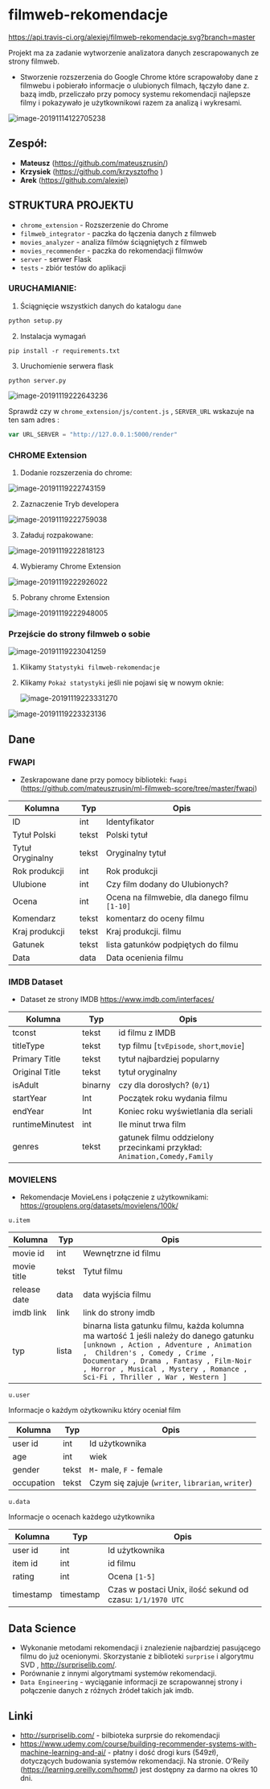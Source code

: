# filmweb-rekomendacje

https://api.travis-ci.org/alexiej/filmweb-rekomendacje.svg?branch=master


Projekt ma za zadanie wytworzenie analizatora danych zescrapowanych ze strony filmweb. 

* Stworzenie rozszerzenia do Google Chrome które scrapowałoby dane z filmwebu i pobierało informacje o ulubionych filmach, łączyło dane z. bazą imdb,  przeliczało przy pomocy systemu rekomendacji najlepsze filmy i pokazywało je użytkownikowi razem za analizą i wykresami.

![image-20191114122705238](assets/image-20191114122705238.png)

## Zespół:

- **Mateusz** (https://github.com/mateuszrusin/)
- **Krzysiek** (https://github.com/krzysztofho )
- **Arek** (https://github.com/alexiej)

## STRUKTURA PROJEKTU

* `chrome_extension` - Rozszerzenie do Chrome
* `filmweb_integrator` - paczka do łączenia danych z filmweb
* `movies_analyzer` - analiza filmów ściągniętych z filmweb
* `movies_recommender` - paczka do rekomendacji filmwów
* `server` - serwer Flask
* `tests` - zbiór testów do aplikacji



### URUCHAMIANIE:

1. Ściągnięcie wszystkich danych do katalogu `dane`

```python
python setup.py
```

2. Instalacja wymagań

```
pip install -r requirements.txt
```

3. Uruchomienie serwera flask

```
python server.py
```

![image-20191119222643236](assets/image-20191119222643236.png)

Sprawdż czy w `chrome_extension/js/content.js`  , `SERVER_URL` wskazuje na ten sam adres :

```javascript
var URL_SERVER = "http://127.0.0.1:5000/render"
```

### CHROME Extension

1. Dodanie rozszerzenia do chrome:

![image-20191119222743159](assets/image-20191119222743159.png)

2. Zaznaczenie Tryb developera

![image-20191119222759038](assets/image-20191119222759038.png)

3. Załaduj rozpakowane:

![image-20191119222818123](assets/image-20191119222818123.png)

4. Wybieramy Chrome Extension

![image-20191119222926022](assets/image-20191119222926022.png)

5. Pobrany chrome Extension

![image-20191119222948005](assets/image-20191119222948005.png)

### Przejście do strony filmweb o sobie

![image-20191119223041259](assets/image-20191119223041259.png)

1. Klikamy `Statystyki filmweb-rekomendacje`

2. Klikamy `Pokaż statystyki` jeśli nie pojawi się w nowym oknie:

   ![image-20191119223331270](assets/image-20191119223331270.png)

![image-20191119223323136](assets/image-20191119223323136.png)




## Dane

### FWAPI

* Zeskrapowane dane przy pomocy biblioteki: `fwapi `(https://github.com/mateuszrusin/ml-filmweb-score/tree/master/fwapi)

| Kolumna          | Typ   | Opis                                          |
| ---------------- | ----- | --------------------------------------------- |
| ID               | int   | Identyfikator                                 |
| Tytuł Polski     | tekst | Polski tytuł                                  |
| Tytuł Oryginalny | tekst | Oryginalny tytuł                              |
| Rok produkcji    | int   | Rok produkcji                                 |
| Ulubione         | int   | Czy film dodany do Ulubionych?                |
| Ocena            | int   | Ocena na filmwebie, dla danego filmu `[1-10]` |
| Komendarz        | tekst | komentarz do oceny filmu                      |
| Kraj produkcji   | tekst | Kraj produkcji. filmu                         |
| Gatunek          | tekst | lista gatunków podpiętych do filmu            |
| Data             | data  | Data ocenienia filmu                          |

### IMDB Dataset

* Dataset ze strony IMDB https://www.imdb.com/interfaces/

| Kolumna         | Typ     | Opis                                                         |
| --------------- | ------- | ------------------------------------------------------------ |
| tconst          | tekst   | id filmu z IMDB                                              |
| titleType       | tekst   | typ filmu [`tvEpisode`, `short`,`movie`]                     |
| Primary Title   | tekst   | tytuł najbardziej popularny                                  |
| Original Title  | tekst   | tytuł oryginalny                                             |
| isAdult         | binarny | czy dla dorosłych? (`0/1`)                                   |
| startYear       | Int     | Początek roku wydania filmu                                  |
| endYear         | Int     | Koniec roku wyświetlania dla seriali                         |
| runtimeMinutest | int     | Ile minut trwa film                                          |
| genres          | tekst   | gatunek filmu oddzielony przecinkami przykład: `Animation,Comedy,Family` |



### MOVIELENS

- Rekomendacje MovieLens i połączenie z użytkownikami: https://grouplens.org/datasets/movielens/100k/

`u.item`

| Kolumna      | Typ   | Opis                                                         |
| ------------ | ----- | ------------------------------------------------------------ |
| movie id     | int   | Wewnętrzne id filmu                                          |
| movie title  | tekst | Tytuł filmu                                                  |
| release date | data  | data wyjścia filmu                                           |
| imdb link    | link  | link do strony imdb                                          |
| typ          | lista | binarna lista gatunku filmu, każda kolumna ma wartość 1 jeśli należy do danego gatunku  `[unknown , Action , Adventure , Animation ,  Children's , Comedy , Crime , Documentary , Drama , Fantasy , Film-Noir , Horror , Musical , Mystery , Romance , Sci-Fi , Thriller , War , Western ]` |

`u.user` 

Informacje o każdym ożytkowniku który oceniał film

| Kolumna    | Typ   | Opis                                              |
| ---------- | ----- | ------------------------------------------------- |
| user id    | int   | Id użytkownika                                    |
| age        | int   | wiek                                              |
| gender     | tekst | `M`-  male, `F` - female                          |
| occupation | tekst | Czym się zajuje (`writer`, `librarian`, `writer`) |

`u.data`

Informacje o ocenach każdego użytkownika

| Kolumna   | Typ       | Opis                                                       |
| --------- | --------- | ---------------------------------------------------------- |
| user id   | int       | Id użytkownika                                             |
| item id   | int       | id filmu                                                   |
| rating    | int       | Ocena `[1-5]`                                              |
| timestamp | timestamp | Czas w postaci Unix, ilość sekund od czasu: `1/1/1970 UTC` |

## Data Science

* Wykonanie metodami rekomendacji i znalezienie najbardziej pasującego filmu do już ocenionymi. Skorzystanie z biblioteki `surprise` i algorytmu SVD , http://surpriselib.com/.
* Porównanie z innymi algorytmami systemów rekomendacji.
* `Data Engineering` - wyciąganie informacji ze scrapowannej strony i połączenie danych z różnych źródeł takich jak imdb.

## Linki

* http://surpriselib.com/ - bilbioteka surprsie do rekomendacji 
* https://www.udemy.com/course/building-recommender-systems-with-machine-learning-and-ai/ - płatny i dość drogi kurs (549zł), dotyczących budowania systemów rekomendacji. Na stronie. O'Reily (https://learning.oreilly.com/home/) jest dostępny za darmo na okres 10 dni.
